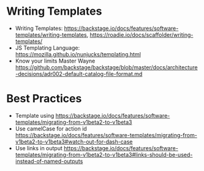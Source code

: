 # Writing Templates

* Writing Templates: https://backstage.io/docs/features/software-templates/writing-templates, https://roadie.io/docs/scaffolder/writing-templates/
* JS Templating Language: https://mozilla.github.io/nunjucks/templating.html
* Know your limits Master Wayne https://github.com/backstage/backstage/blob/master/docs/architecture-decisions/adr002-default-catalog-file-format.md


# Best Practices

* Template using https://backstage.io/docs/features/software-templates/migrating-from-v1beta2-to-v1beta3
* Use camelCase for action id https://backstage.io/docs/features/software-templates/migrating-from-v1beta2-to-v1beta3#watch-out-for-dash-case
* Use links in output https://backstage.io/docs/features/software-templates/migrating-from-v1beta2-to-v1beta3#links-should-be-used-instead-of-named-outputs